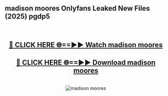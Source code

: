 <h2>madison moores Onlyfans Leaked New Files (2025) pgdp5</h2>
<br>
<div align="center">
<h2><a href="https://mediafiles.top/madison_moores&ref=git" rel="nofollow">🔴 CLICK HERE 🌐==►► Watch madison moores</a></h2>
<h2><a href="https://mediafiles.top/madison_moores&ref=git" rel="nofollow">🔴 CLICK HERE 🌐==►► Download madison moores</a></h2>
<br>
<a href="https://mediafiles.top/madison_moores&ref=git" rel="nofollow" data-target="animated-image.originalLink"><img src="https://i.ibb.co.com/xMMVF88/686577567.gif" alt="madison moores" style="max-width: 100%; display: inline-block;" data-target="animated-image.originalImage"></a>
</div>
<br>
<br>